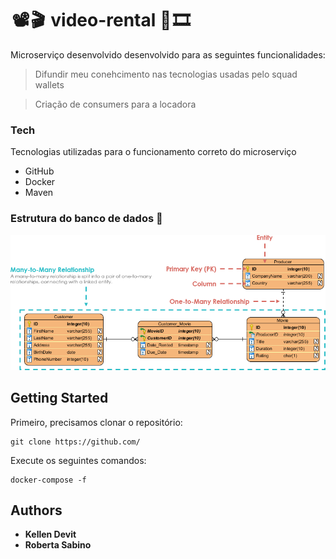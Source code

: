 #  📽️ 🎬  video-rental 🎥 🎞️

Microserviço desenvolvido desenvolvido para as seguintes funcionalidades:

> Difundir meu conehcimento nas tecnologias usadas pelo squad wallets

> Criação de consumers para a locadora

### Tech
Tecnologias  utilizadas para o funcionamento correto do  microserviço

- GitHub
- Docker
- Maven


### Estrutura do banco de dados 🎲
![Video Rental System](ERD-Video-Rental-System.png)


## Getting Started
Primeiro, precisamos clonar o repositório:
```shell 
git clone https://github.com/
```
Execute os seguintes comandos:
```shell
docker-compose -f 
```
## Authors
* **Kellen Devit**
* **Roberta Sabino** 